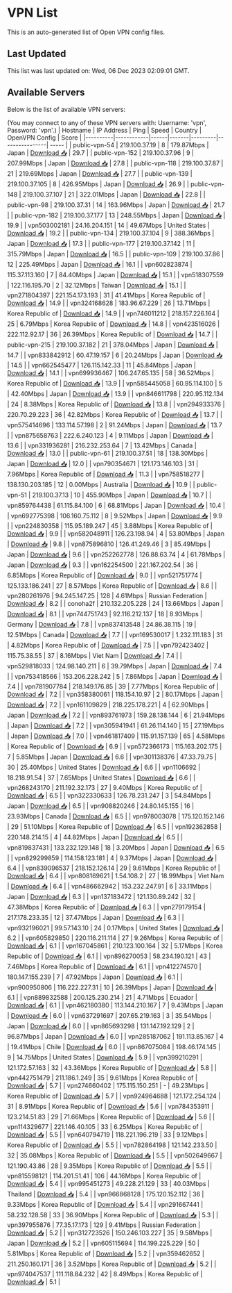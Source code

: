 # VPN List

This is an auto-generated list of Open VPN config files.

## Last Updated

This list was last updated on: Wed, 06 Dec 2023 02:09:01 GMT.

## Available Servers

Below is the list of available VPN servers:

(You may connect to any of these VPN servers with: Username: 'vpn', Password: 'vpn'.)
| Hostname | IP Address | Ping | Speed | Country | OpenVPN Config | Score |
|----------|------------|------|-------|---------|----------------| ----- |
| public-vpn-54 | 219.100.37.19 | 8 | 179.87Mbps | Japan | [Download 📥](./configs/server_0_JP.ovpn) | 29.7 |
| public-vpn-152 | 219.100.37.96 | 9 | 207.99Mbps | Japan | [Download 📥](./configs/server_1_JP.ovpn) | 27.8 |
| public-vpn-118 | 219.100.37.87 | 21 | 219.69Mbps | Japan | [Download 📥](./configs/server_2_JP.ovpn) | 27.7 |
| public-vpn-139 | 219.100.37.105 | 8 | 426.95Mbps | Japan | [Download 📥](./configs/server_3_JP.ovpn) | 26.9 |
| public-vpn-148 | 219.100.37.107 | 21 | 322.01Mbps | Japan | [Download 📥](./configs/server_4_JP.ovpn) | 22.8 |
| public-vpn-98 | 219.100.37.31 | 14 | 163.96Mbps | Japan | [Download 📥](./configs/server_5_JP.ovpn) | 21.7 |
| public-vpn-182 | 219.100.37.177 | 13 | 248.55Mbps | Japan | [Download 📥](./configs/server_6_JP.ovpn) | 19.9 |
| vpn503002181 | 24.16.204.151 | 14 | 49.67Mbps | United States | [Download 📥](./configs/server_7_US.ovpn) | 19.2 |
| public-vpn-134 | 219.100.37.104 | 9 | 388.36Mbps | Japan | [Download 📥](./configs/server_8_JP.ovpn) | 17.3 |
| public-vpn-177 | 219.100.37.142 | 11 | 315.79Mbps | Japan | [Download 📥](./configs/server_9_JP.ovpn) | 16.5 |
| public-vpn-109 | 219.100.37.86 | 12 | 225.49Mbps | Japan | [Download 📥](./configs/server_10_JP.ovpn) | 16.1 |
| vpn602823874 | 115.37.113.160 | 7 | 84.40Mbps | Japan | [Download 📥](./configs/server_11_JP.ovpn) | 15.1 |
| vpn518307559 | 122.116.195.70 | 2 | 32.12Mbps | Taiwan | [Download 📥](./configs/server_12_TW.ovpn) | 15.1 |
| vpn271804397 | 221.154.173.193 | 31 | 41.41Mbps | Korea Republic of | [Download 📥](./configs/server_13_KR.ovpn) | 14.9 |
| vpn324168628 | 183.96.67.229 | 26 | 13.71Mbps | Korea Republic of | [Download 📥](./configs/server_14_KR.ovpn) | 14.9 |
| vpn746011212 | 218.157.226.164 | 25 | 6.79Mbps | Korea Republic of | [Download 📥](./configs/server_15_KR.ovpn) | 14.8 |
| vpn423516026 | 222.112.92.17 | 36 | 26.39Mbps | Korea Republic of | [Download 📥](./configs/server_16_KR.ovpn) | 14.7 |
| public-vpn-215 | 219.100.37.182 | 21 | 378.04Mbps | Japan | [Download 📥](./configs/server_17_JP.ovpn) | 14.7 |
| vpn833842912 | 60.47.19.157 | 6 | 20.24Mbps | Japan | [Download 📥](./configs/server_18_JP.ovpn) | 14.5 |
| vpn662545477 | 126.115.142.33 | 11 | 45.84Mbps | Japan | [Download 📥](./configs/server_19_JP.ovpn) | 14.1 |
| vpn699936467 | 106.247.65.135 | 58 | 36.52Mbps | Korea Republic of | [Download 📥](./configs/server_20_KR.ovpn) | 13.9 |
| vpn585445058 | 60.95.114.100 | 5 | 42.40Mbps | Japan | [Download 📥](./configs/server_21_JP.ovpn) | 13.9 |
| vpn846611798 | 220.95.112.134 | 24 | 8.38Mbps | Korea Republic of | [Download 📥](./configs/server_22_KR.ovpn) | 13.8 |
| vpn294933376 | 220.70.29.223 | 36 | 42.82Mbps | Korea Republic of | [Download 📥](./configs/server_23_KR.ovpn) | 13.7 |
| vpn575414696 | 133.114.57.198 | 2 | 91.24Mbps | Japan | [Download 📥](./configs/server_24_JP.ovpn) | 13.7 |
| vpn875658763 | 222.6.240.123 | 4 | 9.11Mbps | Japan | [Download 📥](./configs/server_25_JP.ovpn) | 13.6 |
| vpn331936281 | 216.232.253.64 | 7 | 13.42Mbps | Canada | [Download 📥](./configs/server_26_CA.ovpn) | 13.0 |
| public-vpn-61 | 219.100.37.51 | 18 | 138.30Mbps | Japan | [Download 📥](./configs/server_27_JP.ovpn) | 12.0 |
| vpn790354671 | 121.173.146.103 | 31 | 7.96Mbps | Korea Republic of | [Download 📥](./configs/server_28_KR.ovpn) | 11.3 |
| vpn758518277 | 138.130.203.185 | 12 | 0.00Mbps | Australia | [Download 📥](./configs/server_29_AU.ovpn) | 10.9 |
| public-vpn-51 | 219.100.37.13 | 10 | 455.90Mbps | Japan | [Download 📥](./configs/server_30_JP.ovpn) | 10.7 |
| vpn859764438 | 61.115.84.100 | 6 | 68.81Mbps | Japan | [Download 📥](./configs/server_31_JP.ovpn) | 10.4 |
| vpn692775398 | 106.160.75.112 | 8 | 9.52Mbps | Japan | [Download 📥](./configs/server_32_JP.ovpn) | 9.9 |
| vpn224830358 | 115.95.189.247 | 45 | 3.88Mbps | Korea Republic of | [Download 📥](./configs/server_33_KR.ovpn) | 9.9 |
| vpn582048911 | 126.23.198.94 | 4 | 53.80Mbps | Japan | [Download 📥](./configs/server_34_JP.ovpn) | 9.8 |
| vpn875896810 | 126.41.249.46 | 3 | 85.49Mbps | Japan | [Download 📥](./configs/server_35_JP.ovpn) | 9.6 |
| vpn252262778 | 126.88.63.74 | 4 | 61.78Mbps | Japan | [Download 📥](./configs/server_36_JP.ovpn) | 9.3 |
| vpn162254500 | 221.167.202.54 | 36 | 6.85Mbps | Korea Republic of | [Download 📥](./configs/server_37_KR.ovpn) | 9.0 |
| vpn521751774 | 125.133.186.241 | 27 | 8.57Mbps | Korea Republic of | [Download 📥](./configs/server_38_KR.ovpn) | 8.6 |
| vpn280261976 | 94.245.147.25 | 128 | 4.61Mbps | Russian Federation | [Download 📥](./configs/server_39_RU.ovpn) | 8.2 |
| conoha2f | 210.132.205.228 | 24 | 13.66Mbps | Japan | [Download 📥](./configs/server_40_JP.ovpn) | 8.1 |
| vpn744751743 | 92.116.212.137 | 18 | 8.93Mbps | Germany | [Download 📥](./configs/server_41_DE.ovpn) | 7.8 |
| vpn837413548 | 24.86.38.115 | 19 | 12.51Mbps | Canada | [Download 📥](./configs/server_42_CA.ovpn) | 7.7 |
| vpn169530017 | 1.232.111.183 | 31 | 4.82Mbps | Korea Republic of | [Download 📥](./configs/server_43_KR.ovpn) | 7.5 |
| vpn792423402 | 115.75.38.55 | 37 | 8.16Mbps | Viet Nam | [Download 📥](./configs/server_44_VN.ovpn) | 7.4 |
| vpn529818033 | 124.98.140.211 | 6 | 39.79Mbps | Japan | [Download 📥](./configs/server_45_JP.ovpn) | 7.4 |
| vpn753418566 | 153.206.228.242 | 5 | 7.86Mbps | Japan | [Download 📥](./configs/server_46_JP.ovpn) | 7.4 |
| vpn781907784 | 218.149.176.85 | 39 | 7.77Mbps | Korea Republic of | [Download 📥](./configs/server_47_KR.ovpn) | 7.2 |
| vpn358380061 | 118.154.10.97 | 2 | 80.17Mbps | Japan | [Download 📥](./configs/server_48_JP.ovpn) | 7.2 |
| vpn161109829 | 218.225.178.221 | 4 | 62.90Mbps | Japan | [Download 📥](./configs/server_49_JP.ovpn) | 7.2 |
| vpn893761973 | 159.28.138.144 | 6 | 21.94Mbps | Japan | [Download 📥](./configs/server_50_JP.ovpn) | 7.2 |
| vpn305941941 | 61.26.114.140 | 15 | 27.19Mbps | Japan | [Download 📥](./configs/server_51_JP.ovpn) | 7.0 |
| vpn461817409 | 115.91.157.139 | 65 | 4.58Mbps | Korea Republic of | [Download 📥](./configs/server_52_KR.ovpn) | 6.9 |
| vpn572366173 | 115.163.202.175 | 7 | 5.85Mbps | Japan | [Download 📥](./configs/server_53_JP.ovpn) | 6.6 |
| vpn301138376 | 47.33.79.75 | 30 | 25.40Mbps | United States | [Download 📥](./configs/server_54_US.ovpn) | 6.6 |
| vpn1106692 | 18.218.91.54 | 37 | 7.65Mbps | United States | [Download 📥](./configs/server_55_US.ovpn) | 6.6 |
| vpn268243170 | 211.192.32.173 | 27 | 9.40Mbps | Korea Republic of | [Download 📥](./configs/server_56_KR.ovpn) | 6.5 |
| vpn322330633 | 126.78.231.247 | 3 | 54.84Mbps | Japan | [Download 📥](./configs/server_57_JP.ovpn) | 6.5 |
| vpn908820246 | 24.80.145.155 | 16 | 23.93Mbps | Canada | [Download 📥](./configs/server_58_CA.ovpn) | 6.5 |
| vpn978003078 | 175.120.152.146 | 29 | 51.10Mbps | Korea Republic of | [Download 📥](./configs/server_59_KR.ovpn) | 6.5 |
| vpn192362858 | 220.148.214.15 | 4 | 44.82Mbps | Japan | [Download 📥](./configs/server_60_JP.ovpn) | 6.5 |
| vpn819837431 | 133.232.129.148 | 18 | 3.20Mbps | Japan | [Download 📥](./configs/server_61_JP.ovpn) | 6.5 |
| vpn829299859 | 114.158.123.181 | 4 | 9.37Mbps | Japan | [Download 📥](./configs/server_62_JP.ovpn) | 6.4 |
| vpn839096537 | 218.152.126.14 | 29 | 9.61Mbps | Korea Republic of | [Download 📥](./configs/server_63_KR.ovpn) | 6.4 |
| vpn808169621 | 1.54.108.2 | 27 | 18.99Mbps | Viet Nam | [Download 📥](./configs/server_64_VN.ovpn) | 6.4 |
| vpn486662942 | 153.232.247.91 | 6 | 33.11Mbps | Japan | [Download 📥](./configs/server_65_JP.ovpn) | 6.3 |
| vpn137183472 | 121.130.89.242 | 32 | 47.38Mbps | Korea Republic of | [Download 📥](./configs/server_66_KR.ovpn) | 6.3 |
| vpn279179154 | 217.178.233.35 | 12 | 37.47Mbps | Japan | [Download 📥](./configs/server_67_JP.ovpn) | 6.3 |
| vpn932196021 | 99.57.143.10 | 24 | 0.17Mbps | United States | [Download 📥](./configs/server_68_US.ovpn) | 6.2 |
| vpn605829850 | 220.116.211.114 | 27 | 9.26Mbps | Korea Republic of | [Download 📥](./configs/server_69_KR.ovpn) | 6.1 |
| vpn167045861 | 210.123.100.164 | 32 | 5.17Mbps | Korea Republic of | [Download 📥](./configs/server_70_KR.ovpn) | 6.1 |
| vpn896270053 | 58.234.190.121 | 43 | 7.46Mbps | Korea Republic of | [Download 📥](./configs/server_71_KR.ovpn) | 6.1 |
| vpn412274570 | 180.147.155.239 | 7 | 47.92Mbps | Japan | [Download 📥](./configs/server_72_JP.ovpn) | 6.1 |
| vpn900950806 | 116.222.227.31 | 10 | 26.39Mbps | Japan | [Download 📥](./configs/server_73_JP.ovpn) | 6.1 |
| vpn889832588 | 200.125.230.214 | 21 | 4.71Mbps | Ecuador | [Download 📥](./configs/server_74_EC.ovpn) | 6.1 |
| vpn462180380 | 113.144.210.167 | 7 | 9.43Mbps | Japan | [Download 📥](./configs/server_75_JP.ovpn) | 6.0 |
| vpn637291697 | 207.65.219.163 | 3 | 35.54Mbps | Japan | [Download 📥](./configs/server_76_JP.ovpn) | 6.0 |
| vpn865693298 | 131.147.192.129 | 2 | 96.87Mbps | Japan | [Download 📥](./configs/server_77_JP.ovpn) | 6.0 |
| vpn285187062 | 191.113.85.167 | 4 | 19.41Mbps | Chile | [Download 📥](./configs/server_78_CL.ovpn) | 6.0 |
| vpn867075084 | 198.46.174.145 | 9 | 14.75Mbps | United States | [Download 📥](./configs/server_79_US.ovpn) | 5.9 |
| vpn399210291 | 121.172.57.163 | 32 | 43.36Mbps | Korea Republic of | [Download 📥](./configs/server_80_KR.ovpn) | 5.8 |
| vpn442751479 | 211.186.1.249 | 35 | 9.61Mbps | Korea Republic of | [Download 📥](./configs/server_81_KR.ovpn) | 5.7 |
| vpn274660402 | 175.115.150.251 | - | 49.23Mbps | Korea Republic of | [Download 📥](./configs/server_82_KR.ovpn) | 5.7 |
| vpn924964688 | 121.172.254.124 | 31 | 8.91Mbps | Korea Republic of | [Download 📥](./configs/server_83_KR.ovpn) | 5.6 |
| vpn784353911 | 123.214.51.83 | 29 | 71.66Mbps | Korea Republic of | [Download 📥](./configs/server_84_KR.ovpn) | 5.6 |
| vpn114329677 | 221.146.40.105 | 33 | 6.25Mbps | Korea Republic of | [Download 📥](./configs/server_85_KR.ovpn) | 5.5 |
| vpn640794719 | 118.221.196.219 | 33 | 9.12Mbps | Korea Republic of | [Download 📥](./configs/server_86_KR.ovpn) | 5.5 |
| vpn782864198 | 121.142.233.50 | 32 | 35.08Mbps | Korea Republic of | [Download 📥](./configs/server_87_KR.ovpn) | 5.5 |
| vpn502649667 | 121.190.43.86 | 28 | 9.35Mbps | Korea Republic of | [Download 📥](./configs/server_88_KR.ovpn) | 5.5 |
| vpn815598121 | 114.201.51.41 | 106 | 44.16Mbps | Korea Republic of | [Download 📥](./configs/server_89_KR.ovpn) | 5.4 |
| vpn995451273 | 49.228.21.129 | 33 | 40.03Mbps | Thailand | [Download 📥](./configs/server_90_TH.ovpn) | 5.4 |
| vpn966868128 | 175.120.152.112 | 36 | 9.33Mbps | Korea Republic of | [Download 📥](./configs/server_91_KR.ovpn) | 5.4 |
| vpn291667441 | 58.232.128.58 | 33 | 36.90Mbps | Korea Republic of | [Download 📥](./configs/server_92_KR.ovpn) | 5.3 |
| vpn397955876 | 77.35.17.173 | 129 | 9.41Mbps | Russian Federation | [Download 📥](./configs/server_93_RU.ovpn) | 5.2 |
| vpn312723526 | 150.246.103.227 | 35 | 9.58Mbps | Japan | [Download 📥](./configs/server_94_JP.ovpn) | 5.2 |
| vpn605115694 | 114.199.225.229 | 50 | 5.81Mbps | Korea Republic of | [Download 📥](./configs/server_95_KR.ovpn) | 5.2 |
| vpn359462652 | 211.250.160.171 | 36 | 3.52Mbps | Korea Republic of | [Download 📥](./configs/server_96_KR.ovpn) | 5.2 |
| vpn974047537 | 111.118.84.232 | 42 | 8.49Mbps | Korea Republic of | [Download 📥](./configs/server_97_KR.ovpn) | 5.1 |
